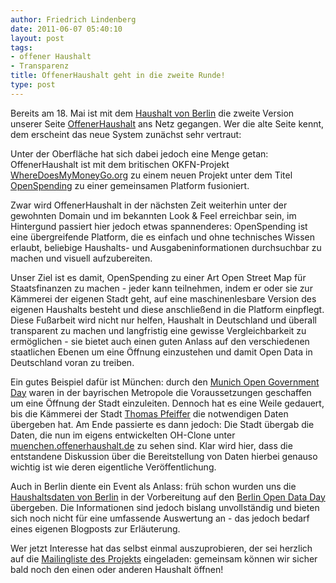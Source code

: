 ```yaml
---
author: Friedrich Lindenberg
date: 2011-06-07 05:40:10
layout: post
tags:
- offener Haushalt
- Transparenz
title: OffenerHaushalt geht in die zweite Runde!
type: post
---
```


Bereits am 18. Mai ist mit dem [Haushalt von Berlin](http://berlin.offenerhaushalt.de/dataset/berlin) die zweite Version unserer Seite [OffenerHaushalt](http://offenerhaushalt.de) ans Netz gegangen. Wer die alte Seite kennt, dem erscheint das neue System zunächst sehr vertraut:

Unter der Oberfläche hat sich dabei jedoch eine Menge getan: OffenerHaushalt ist mit dem britischen OKFN-Projekt [WhereDoesMyMoneyGo.org](http://wheredoesmymoneygo.org) zu einem neuen Projekt unter dem Titel [OpenSpending](http://OpenSpending.org) zu einer gemeinsamen Platform fusioniert.

Zwar wird OffenerHaushalt in der nächsten Zeit weiterhin unter der gewohnten Domain und im bekannten Look & Feel erreichbar sein, im Hintergund passiert hier jedoch etwas spannenderes: OpenSpending ist eine übergreifende Platform, die es einfach und ohne technisches Wissen erlaubt, beliebige Haushalts- und Ausgabeninformationen durchsuchbar zu machen und visuell aufzubereiten.

Unser Ziel ist es damit, OpenSpending zu einer Art Open Street Map für Staatsfinanzen zu machen - jeder kann teilnehmen, indem er oder sie zur Kämmerei der eigenen Stadt geht, auf eine maschinenlesbare Version des eigenen Haushalts besteht und diese anschließend in die Platform einpflegt. Diese Fußarbeit wird nicht nur helfen, Haushalt in Deutschland und überall transparent zu machen und langfristig eine gewisse Vergleichbarkeit zu ermöglichen - sie bietet auch einen guten Anlass auf den verschiedenen staatlichen Ebenen um eine Öffnung einzustehen und damit Open Data in Deutschland voran zu treiben.

Ein gutes Beispiel dafür ist München: durch den [Munich Open Government Day](http://www.muenchen.de/mogdy) waren in der bayrischen Metropole die Voraussetzungen geschaffen um eine Öffnung der Stadt einzuleiten. Dennoch hat es eine Weile gedauert, bis die Kämmerei der Stadt [Thomas Pfeiffer](http://webevangelisten.de/) die notwendigen Daten übergeben hat. Am Ende passierte es dann jedoch: Die Stadt übergab die Daten, die nun im eigens entwickelten OH-Clone unter [muenchen.offenerhaushalt.de](muenchen.offenerhaushalt.de) zu sehen sind. Klar wird hier, dass die entstandene Diskussion über die Bereitstellung von Daten hierbei genauso wichtig ist wie deren eigentliche Veröffentlichung. 

Auch in Berlin diente ein Event als Anlass: früh schon wurden uns die [Haushaltsdaten von Berlin](http://berlin.offenerhaushalt.de/dataset/berlin) in der Vorbereitung auf den [Berlin Open Data Day](http://berlin.opendataday.de/) übergeben. Die Informationen sind jedoch bislang unvollständig und bieten sich noch nicht für eine umfassende Auswertung an - das jedoch bedarf eines eigenen Blogposts zur Erläuterung.

Wer jetzt Interesse hat das selbst einmal auszuprobieren, der sei herzlich auf die [Mailingliste des Projekts](http://lists.okfn.org/mailman/listinfo/offener-haushalt) eingeladen: gemeinsam können wir sicher bald noch den einen oder anderen Haushalt öffnen!